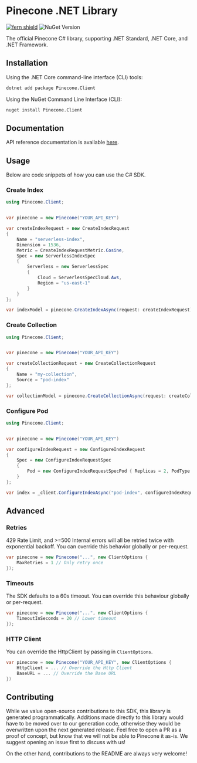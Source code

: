 # Pinecone .NET Library

[![fern shield](https://img.shields.io/badge/%F0%9F%8C%BF-SDK%20generated%20by%20Fern-brightgreen)](https://github.com/fern-api/fern)
![NuGet Version](https://img.shields.io/nuget/v/Pinecone.Net)

The official Pinecone C# library, supporting .NET Standard, .NET Core, and .NET Framework.

## Installation

Using the .NET Core command-line interface (CLI) tools:

```sh
dotnet add package Pinecone.Client
```

Using the NuGet Command Line Interface (CLI):

```sh
nuget install Pinecone.Client
```

## Documentation

API reference documentation is available [here](https://docs.pinecone.io/reference/api/introduction).

## Usage

Below are code snippets of how you can use the C# SDK.

### Create Index

```csharp
using Pinecone.Client;


var pinecone = new Pinecone("YOUR_API_KEY")

var createIndexRequest = new CreateIndexRequest
{
    Name = "serverless-index",
    Dimension = 1536,
    Metric = CreateIndexRequestMetric.Cosine,
    Spec = new ServerlessIndexSpec
    {
        Serverless = new ServerlessSpec
        {
            Cloud = ServerlessSpecCloud.Aws,
            Region = "us-east-1"
        }
    }
};

var indexModel = pinecone.CreateIndexAsync(request: createIndexRequest).Result;
```

### Create Collection

```csharp
using Pinecone.Client;


var pinecone = new Pinecone("YOUR_API_KEY")

var createCollectionRequest = new CreateCollectionRequest
{
    Name = "my-collection",
    Source = "pod-index"
};

var collectionModel = pinecone.CreateCollectionAsync(request: createCollectionRequest).Result;
```

### Configure Pod

```csharp
using Pinecone.Client;


var pinecone = new Pinecone("YOUR_API_KEY")

var configureIndexRequest = new ConfigureIndexRequest
{
    Spec = new ConfigureIndexRequestSpec
    {
        Pod = new ConfigureIndexRequestSpecPod { Replicas = 2, PodType = "p1.x1" }
    }
};

var index = _client.ConfigureIndexAsync("pod-index", configureIndexRequest).Result;
```

## Advanced

### Retries

429 Rate Limit, and >=500 Internal errors will all be
retried twice with exponential backoff. You can override this behavior
globally or per-request.

```csharp
var pinecone = new Pinecone("...", new ClientOptions {
    MaxRetries = 1 // Only retry once
});
```

### Timeouts

The SDK defaults to a 60s timeout. You can override this behaviour
globally or per-request.

```csharp
var pinecone = new Pinecone("...", new ClientOptions {
    TimeoutInSeconds = 20 // Lower timeout
});
```

### HTTP Client

You can override the HttpClient by passing in `ClientOptions`.

```csharp
var pinecone = new Pinecone("YOUR_API_KEY", new ClientOptions {
    HttpClient = ... // Override the Http Client
    BaseURL = ... // Override the Base URL
})
```

## Contributing

While we value open-source contributions to this SDK, this library
is generated programmatically. Additions made directly to this library
would have to be moved over to our generation code, otherwise they would
be overwritten upon the next generated release. Feel free to open a PR as a
proof of concept, but know that we will not be able to Pinecone it as-is.
We suggest opening an issue first to discuss with us!

On the other hand, contributions to the README are always very welcome!
